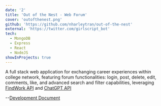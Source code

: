 ```yaml
---
date: '2'
title: 'Out of the Nest - Web Forum'
cover: 'outofthenest.png'
github: 'https://github.com/nharleytran/out-of-the-nest'
external: 'https://twitter.com/girlscript_bot'
tech:
  - MongoDB
  - Express
  - React
  - NodeJS
showInProjects: true
---
```


A full stack web application for exchanging career experiences within college network, featuring forum functionalities: login, post, delete, edit, comments, like, and advanced search and filter capabilities, leveraging [FindWork API](https://findwork.dev/) and [ChatGPT API](https://openai.com/blog/introducing-chatgpt-and-whisper-apis)

--[Development Document](https://www.canva.com/design/DAFhNi5ilRo/0g9FdiMxtbXiNBxfIiQH4Q/edit?utm_content=DAFhNi5ilRo&utm_campaign=designshare&utm_medium=link2&utm_source=sharebutton)
